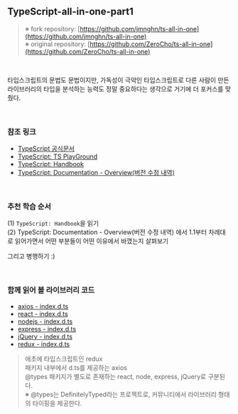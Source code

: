 ## TypeScript-all-in-one-part1

> ※ fork repository: [https://github.com/jmnghn/ts-all-in-one](https://github.com/jmnghn/ts-all-in-one) <br />
> ※ original repository: [https://github.com/ZeroCho/ts-all-in-one](https://github.com/ZeroCho/ts-all-in-one)

<br />

타입스크립트의 문법도 문법이지만, 가독성이 극악인 타입스크립트로 다른 사람이 만든 라이브러리의 타입을 분석하는 능력도 정말 중요하다는 생각으로 거기에 더 포커스를 맞췄다.<br />

<br />

### 참조 링크

- [TypeScript 공식문서](https://www.typescriptlang.org/)
- [TypeScript: TS PlayGround](https://www.typescriptlang.org/play)
- [TypeScript: Handbook](https://www.typescriptlang.org/docs/handbook/intro.html)
- [TypeScript: Documentation - Overview(버전 수정 내역)](https://www.typescriptlang.org/docs/handbook/release-notes/overview.html)

<br />

### 추천 학습 순서

(1) `TypeScript: Handbook`을 읽기 <br />
(2) TypeScript: Documentation - Overview(버전 수정 내역) 에서 1.1부터 차례대로 읽어가면서 어떤 부분들이 어떤 이유에서 바꼈는지 살펴보기

그리고 병행하기 :)

<br />

### 함께 읽어 볼 라이브러리 코드

- [axios - index.d.ts](https://github.com/axios/axios/blob/v1.x/index.d.ts)
- [react - index.d.ts](https://github.com/DefinitelyTyped/DefinitelyTyped/blob/master/types/react/index.d.ts)
- [nodejs - index.d.ts](https://github.com/DefinitelyTyped/DefinitelyTyped/blob/master/types/node/index.d.ts)
- [express - index.d.ts](https://github.com/DefinitelyTyped/DefinitelyTyped/blob/master/types/express/index.d.ts)
- [jQuery - index.d.ts](https://github.com/DefinitelyTyped/DefinitelyTyped/blob/master/types/jquery/JQuery.d.ts)
- [redux - index.d.ts](https://github.com/reduxjs/redux/blob/master/src/index.ts)

> 애초에 타입스크립트인 redux<br />
> 패키지 내부에서 d.ts를 제공하는 axios<br />
> @types 패키지가 별도로 존재하는 react, node, express, jQuery로 구분된다.<br />
> ※ @types는 DefinitelyTyped라는 프로젝트로, 커뮤니티에서 라이브러리 형태의 타이핑을 제공한다.
